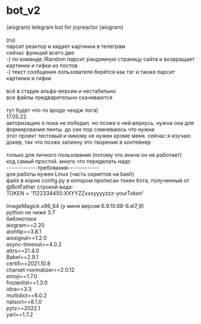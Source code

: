 # bot_v2
(aiogram) telegram bot for joyreactor (aiogram)<br>
<br>
(ru)<br>
парсит реактор и кидает картинки в телеграм<br>
сейчас функций всего две<br>
-) по команде /Random парсит рандомную страницу сайта и возвращает картинки и гифки из постов<br>
-) текст сообщения пользователя берётся как тэг и также парсит картинки и гифки<br>
<br>
всё в стадии альфа-версии и нестабильно<br>
все файлы предварительно скачиваются<br>
<br>
тут будет что-то вроде чендж лога)<br>
17.05.22<br>
авторизацию я пока не победил. но позже к ней вернусь. нужна она для формирования ленты. до сих пор сомневаюсь что нужна<br>
этот проект тестовый и никому не нужен кроме меня. сейчас я изучаю докер, так что позже запихну это творение в контейнер<br>
<br>
только для личного пользования (потому что иначе он не работает)<br>
код самый простой. много что переделать надо<br>
-------------требования-------------<br>
для работы нужен Linux (часть скриптов на bash) <br>
файл в корне config.py в котором прописан токен бота, полученный от @BotFather строкой вида:<br>
TOKEN = '1122334455:XXYYZZxxxyyyyzzz-yourToken'<br>
<br>
ImageMagick.x86_64   (у меня версия 6.9.10.68-6.el7_9)<br>
python не ниже 3.7 <br>
библиотеки<br>
aiogram==2.20<br>
aiohttp==3.8.1<br>
aiosignal==1.2.0<br>
async-timeout==4.0.2<br>
attrs==21.4.0<br>
Babel==2.9.1<br>
certifi==2021.10.8<br>
charset-normalizer==2.0.12<br>
emoji==1.7.0<br>
frozenlist==1.3.0<br>
idna==3.3<br>
multidict==6.0.2<br>
natsort==8.1.0<br>
pytz==2022.1<br>
yarl==1.7.2<br>
